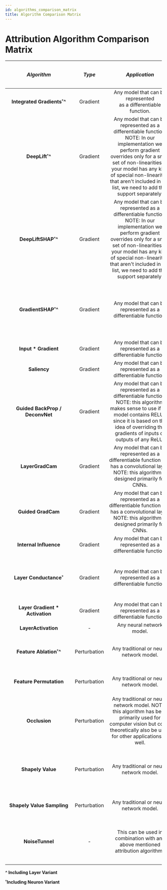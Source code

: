 ```yaml
---
id: algorithms_comparison_matrix
title: Algorithm Comparison Matrix
---
```


# **Attribution Algorithm Comparison Matrix**

|  <div style="width:200px">***&nbsp;&nbsp;Algorithm&nbsp;&nbsp;***</div> | ***&nbsp;&nbsp;Type&nbsp;&nbsp;*** | <div style="width:200px">***Application***</div> | ***Space&nbsp;Complexity*** | <div style="width:200px">***Model&nbsp;Passes&nbsp;(Forward Only or Forward and Backward))***</div> | <div style="width:200px">***Number&nbsp;of&nbsp;Samples&nbsp;Passed through Model's Forward (and Backward) Passes***</div> | <div style="width:200px">***Requires&nbsp;Baseline&nbsp;aka Reference ?***</div> | <div style="width:390px">***&nbsp;&nbsp;&nbsp;&nbsp;&nbsp;&nbsp;&nbsp;Description&nbsp;&nbsp;&nbsp;&nbsp;&nbsp;&nbsp;&nbsp;***</div> |
| :---: | :---: | :---: | :---: | :---: | :---: | :---: | :---: |
|  **Integrated Gradients˚^** | Gradient | Any model that can be represented<br/> as a differentiable function. | O(#steps * #examples * #features) | Forward and Backward | #steps * #examples | Yes (Single Baseline Per Input Example) | Approximates the integral of gradients along<br/>the path (straight line from baseline to input)<br/>and multiplies with (input - baseline)
|  **DeepLift˚^** | Gradient | Any model that can be represented as a differentiable function. NOTE: In our implementation we perform gradient overrides only for a small set of non-linearities. If your model has any kind of special non-linearities that aren't included in our list, we need to add that support separately. | O(#examples * #features) | Forward and Backward | #examples | Yes (Single Baseline Per Input Example) | Explains differences in the non-linear activations' outputs in terms of the differences of the input from its corresponding reference. NOTE: Currently, only rescale rule is supported.
|  **DeepLiftSHAP˚^** | Gradient | Any model that can be represented as a differentiable function. NOTE: In our implementation we perform gradient overrides only for a small set of non-linearities. If your model has any kind of special non-linearities that aren't included in our list, we need to add that support separately. | O(#examples * #features * #baselines) | Forward and Backward | #examples * #baselines | Yes (Multiple Baselines Per Input Example) | An extension of DeepLift that approximates SHAP values. For each input example it considers a distribution of baselines and computes the expected value of the attributions based on DeepLift algorithm across all input-baseline pairs. NOTE: Currently, only rescale rule is supported.
|  **GradientSHAP˚^** | Gradient | Any model that can be represented as a differentiable function. | O(#examples * # samples * #features + #baselines * #features) | Forward and Backward | #examples * #samples | Yes (Multiple Baselines Per Input Example) | Approximates SHAP values based on the expected gradients. It adds gaussian noise to each input example #samples times, selects a random point between each sample and randomly drawn baseline from baselines' distribution, computes the gradient for it and multiples it with (input - baseline). Final SHAP values represent the expected values of gradients * (input - baseline) for each input example.
|  **Input * Gradient** | Gradient | Any model that can be represented as a differentiable function. | O(#examples * #features) | Forward and Backward | #examples | No | Multiplies model inputs with the gradients of the model outputs w.r.t. those inputs. |
|  **Saliency** | Gradient | Any model that can be represented as a differentiable function. | O(#examples * #features) | Forward and Backward | #examples | No | The gradients of the output w.r.t. inputs.
|  **Guided BackProp / DeconvNet** | Gradient | Any model that can be represented as a differentiable function. NOTE: this algorithm makes sense to use if the model contains RELUs since it is based on the idea of overriding the gradients of inputs or outputs of any ReLU. | O(#examples * #features) | Forward and Backward | #examples | No | Computes the gradients of the model outputs w.r.t. its inputs. If there are any RELUs present in the model, their gradients will be overridden so that only positive gradients of the inputs (in case of Guided BackProp) and outputs (in case of deconvnet) are back-propagated.
|  **LayerGradCam** | Gradient | Any model that can be represented as a differentiable function and has a convolutional layer. NOTE: this algorithm is designed primarily for CNNs. | O(#examples * #features) | Forward and Backward | #examples | No | Computes the gradients of model outputs w.r.t. selected input layer, averages them for each output channel and multiplies with the layer activations.
|  **Guided GradCam** | Gradient | Any model that can be represented as a differentiable function and has a convolutional layer. NOTE: this algorithm is designed primarily for CNNs. | O(#examples * #features) | Forward and Backward | #examples | No | Computes the element-wise product of Guided BackProp and up-sampled positive GradCam attributions.
|  **Internal Influence** | Gradient | Any model that can be represented as a differentiable function. | O(#steps * #examples * #features) | Forward and Backward | #steps * #examples | Yes | Approximates the integral of gradients along the path from baseline to inputs for selected input layer.
|  **Layer Conductance˚** | Gradient | Any model that can be represented as a differentiable function. | O(#steps * #examples * #features) | Forward and Backward | #steps * #examples | Yes (Single Baseline Per Input Example) | Decomposes integrated gradients via chain rule. It approximates the integral of gradients defined by a chain rule, described as the gradients of the output w.r.t. to the neurons multiplied by the gradients of the neurons w.r.t. the inputs, along the path from baseline to inputs. Finally, the latter is multiplied by (input - baseline).
|  **Layer Gradient * Activation** |	Gradient	| Any model that can be represented as a differentiable function.	| O(#examples * #features)	| Forward and Backward	| #examples	| No	| Computes element-wise product of layer activations and the gradient of the output w.r.t. that layer.
|  **LayerActivation** | - | Any neural network model. | O(#examples * #features) | Forward | #examples | No | Computes the inputs or outputs of selected layer.
|  **Feature Ablation˚^** | Perturbation | Any traditional or neural network model. | O(#examples * #features * #ablations_per_eval) | Forward | #examples * #features | Yes (Single Baseline Per Input Example; Usually, zero baseline is used) | Assigns an importance score to each input feature based on the magnitude changes in model output or loss when those features are replaced by a baseline (usually zeros) based on an input feature mask.
|  **Feature Permutation** | Perturbation | Any traditional or neural network model. | O(#examples * #features * #permutations_per_eval) | Forward | #examples * #features | No (Internally in our implementation permuted featues for each batch are treated as baselines) | Assigns an importance score to each input feature based on the magnitude changes in model output or loss when those features are permuted based on input feature mask.
|  **Occlusion** | Perturbation | Any traditional or neural network model. NOTE: this algorithm has been primarily used for computer vision but could theoretically also be used for other applications as well. | O(#examples * #features * #ablations_per_eval) | Forward | #examples * #features | Yes (usually, zero baseline is used) | Assigns an importance score to each input feature based on the magnitude changes in model output when those features are replaced by a baseline (usually zeros) using rectangular sliding windows and sliding strides. If a features is located in multiple hyper-rectangles the importance scores are averaged across those hyper-rectangles.
|  **Shapely Value** | Perturbation | Any traditional or neural network model. | O(#examples * #features * #perturbations_per_eval ) | Forward | #examples * #features * #features! | Yes (usually, zero baseline is used) | Computes feature importances based on all permutations of all input features. It adds each feature for each permutation one-by-one to the baseline and computes the magnitudes of output changes for each feature which are ultimately being averaged across all permutations to estimate final attribution score.
|  **Shapely Value Sampling** | Perturbation | Any traditional or neural network model. | O(#examples * # features * #perturbations_per_eval ) | Forward | #examples * #features * #samples | Yes (usually, zero baseline is used) | Similar to Shapely value, but instead of considering all feature permutations it considers only #samples permutations.
|  **NoiseTunnel** | - | This can be used in combination with any above mentioned attribution algorithms | Depends on the choice of above mentioned attribution algorithm. | Forward or Forward and Backward - It depends on the choice of above mentioned attribution algorithm. | Depends on the choice of above mentioned attribution algorithm. | Depends on the choice of above mentioned attribution algorithm. | Adds gaussian noise to each input example #samples times, calls any above mentioned attribution algorithm for all #samples per example and aggregates / smoothens them based on different techniques for each input example. Supported smoothing techniques include: smoothgrad, vargrad, smoothgrad_sq.

**^ Including Layer Variant**

**˚Including Neuron Variant**
